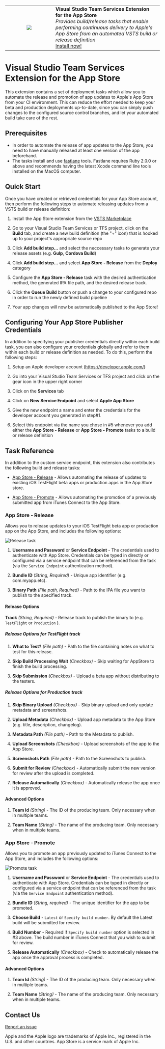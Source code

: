 <table style="width: 100%; border-style: none;"><tr>
<td width="140px" style="text-align: center;"><img src="apple_default.png" style="max-width:100%" /></td>
<td><strong>Visual Studio Team Services Extension for the App Store</strong><br />
<i>Provides build/release tasks that enable performing continuous delivery to Apple's App Store from an automated VSTS build or release definition</i><br />
<a href="#">Install now!</a>
</td>
</tr></table>

# Visual Studio Team Services Extension for the App Store

This extension contains a set of deployment tasks which allow you to automate the release and promotion of app updates to Apple's App Store from your CI environment. This can reduce the effort needed to keep your beta and production deployments up-to-date, since you can simply push changes to the configured source control branches, and let your automated build take care of the rest.

## Prerequisites

* In order to automate the release of app updates to the App Store, you need to have manually released at least one version of the app beforehand.
* The tasks install and use [fastlane](https://github.com/fastlane/fastlane) tools. Fastlane requires Ruby 2.0.0 or above and recommends having the latest Xcode command line tools installed on the MacOS computer. 

## Quick Start

Once you have created or retrieved credentials for your App Store account, then perform the following steps to automate releasing updates from a VSTS build or release definition:

1. Install the App Store extension from the [VSTS Marketplace](https://marketplace.visualstudio.com/items/ms-vsclient.app-store)

2. Go to your Visual Studio Team Services or TFS project, click on the **Build** tab, and create a new build definition (the "+" icon) that is hooked up to your project's appropriate source repo

3. Click **Add build step...** and select the neccessary tasks to generate your release assets (e.g. **Gulp**, **Cordova Build**)

4. Click **Add build step...** and select **App Store - Release** from the **Deploy** category

5. Configure the **App Store - Release** task with the desired authentication method, the generated IPA file path, and the desired release track.

6. Click the **Queue Build** button or push a change to your configured repo in order to run the newly defined build pipeline

7. Your app changes will now be automatically published to the App Store!

## Configuring Your App Store Publisher Credentials

In addition to specifying your publisher credentials directly within each build task, you can also configure your credentials globally and refer to them within each build or release definition as needed. To do this, perform the following steps:

1. Setup an Apple developer account (https://developer.apple.com/)

2. Go into your Visual Studio Team Services or TFS project and click on the gear icon in the upper right corner

3. Click on the **Services** tab

4. Click on **New Service Endpoint** and select **Apple App Store**

5. Give the new endpoint a name and enter the credentials for the developer account you generated in step#1.

6. Select this endpoint via the name you chose in #5 whenever you add either the **App Store - Release** or **App Store - Promote** tasks to a build or release definition

## Task Reference

In addition to the custom service endpoint, this extension also contributes the following build and release tasks:

* [App Store - Release](#app-store---release) - Allows automating the release of updates to existing iOS TestFlight beta apps or production apps in the App Store store.

* [App Store - Promote](#app-store---promote) - Allows automating the promotion of a previously submitted app from iTunes Connect to the App Store.

### App Store - Release

Allows you to release updates to your iOS TestFlight beta app or production app on the App Store, and includes the following options:

![Release task](/images/release-task-with-advanced.png)

1. **Username and Password** or **Service Endpoint** - The credentials used to authenticate with App Store. Credentials can be typed in directly or configured via a service endpoint that can be referenced from the task (via the `Service Endpoint` authentication method).

2. **Bundle ID** *(String, Required)* - Unique app identifier (e.g. com.myapp.etc).

3. **Binary Path** *(File path, Required)* - Path to the IPA file you want to publish to the specified track.

#### Release Options

**Track** *(String, Required)* - Release track to publish the binary to (e.g. `TestFlight`  or `Production` ).

##### Release Options for TestFlight track

1. **What to Test?** *(File path)* - Path to the file containing notes on what to test for this release.

2. **Skip Build Processing Wait** *(Checkbox)* - Skip waiting for AppStore to finish the build processing.
   
3. **Skip Submission** *(Checkbox)* - Upload a beta app without distributing to the testers.

##### Release Options for Production track

1. **Skip Binary Upload** *(Checkbox)* - Skip binary upload and only update metadata and screenshots.

2. **Upload Metadata** *(Checkbox)* - Upload app metadata to the App Store (e.g. title, description, changelog).

3. **Metadata Path** *(File path)* - Path to the Metadata to publish. 

4. **Upload Screenshots** *(Checkbox)* - Upload screenshots of the app to the App Store.

5.  **Screenshots Path** *(File path)* - Path to the Screenshots to publish. 

6. **Submit for Review** *(Checkbox)* - Automatically submit the new version for review after the upload is completed.

7. **Release Automatically** *(Checkbox)* - Automatically release the app once it is approved.

#### Advanced Options

1. **Team Id** *(String)* - The ID of the producing team. Only necessary when in multiple teams.

2. **Team Name** *(String)* - The name of the producing team. Only necessary when in multiple teams.

### App Store - Promote

Allows you to promote an app previously updated to iTunes Connect to the App Store, and includes the following options:

![Promote task](/images/promote-task-with-advanced.png)

1. **Username and Password** or **Service Endpoint** - The credentials used to authenticate with App Store. Credentials can be typed in directly or configured via a service endpoint that can be referenced from the task (via the `Service Endpoint` authentication method).

2. **Bundle ID** *(String, required)* - The unique identifier for the app to be promoted.

3. **Choose Build** - `Latest` or `Specify build number`. By default the Latest build will be submitted for review. 

4. **Build Number** - Required if `Specify build number` option is selected in #3 above. The build number in iTunes Connect that you wish to submit for review.

4. **Release Automatically** *(Checkbox)* - Check to automatically release the app once the approval process is completed.

#### Advanced Options

1. **Team Id** *(String)* - The ID of the producing team. Only necessary when in multiple teams.

2. **Team Name** *(String)* - The name of the producing team. Only necessary when in multiple teams.

## Contact Us

[Report an issue](https://github.com/Microsoft/app-store-vsts-extension/issues)


Apple and the Apple logo are trademarks of Apple Inc., registered in the U.S. and other countries. App Store is a service mark of Apple Inc.